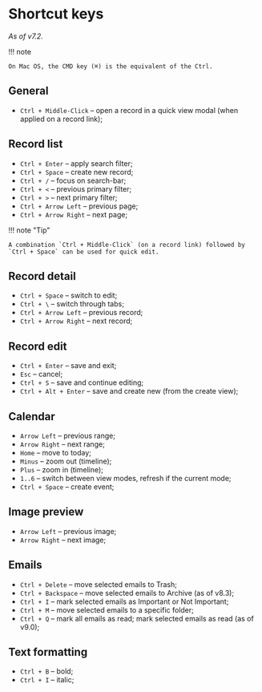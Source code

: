 # Shortcut keys

*As of v7.2.*

!!! note

    On Mac OS, the CMD key (⌘) is the equivalent of the Ctrl.

## General

* `Ctrl + Middle-Click` – open a record in a quick view modal (when applied on a record link);

## Record list

* `Ctrl + Enter` – apply search filter;
* `Ctrl + Space` – create new record;
* `Ctrl + /` – focus on search-bar;
* `Ctrl + <` – previous primary filter;
* `Ctrl + >` – next primary filter;
* `Ctrl + Arrow Left` – previous page;
* `Ctrl + Arrow Right` – next page;

!!! note "Tip"

    A combination `Ctrl + Middle-Click` (on a record link) followed by `Ctrl + Space` can be used for quick edit.

## Record detail

* `Ctrl + Space` – switch to edit;
* `Ctrl + \` – switch through tabs;
* `Ctrl + Arrow Left` – previous record;
* `Ctrl + Arrow Right` – next record;

## Record edit

* `Ctrl + Enter` –  save and exit;
* `Esc` – cancel;
* `Ctrl + S` – save and continue editing;
* `Ctrl + Alt + Enter` –  save and create new (from the create view);

## Calendar

* `Arrow Left` – previous range;
* `Arrow Right` – next range;
* `Home` – move to today;
* `Minus` – zoom out (timeline);
* `Plus` – zoom in  (timeline);
* `1..6` – switch between view modes, refresh if the current mode;
* `Ctrl + Space` – create event;

## Image preview

* `Arrow Left` – previous image;
* `Arrow Right` – next image;

## Emails

* `Ctrl + Delete` – move selected emails to Trash;
* `Ctrl + Backspace` – move selected emails to Archive (as of v8.3);
* `Ctrl + I` – mark selected emails as Important or Not Important;
* `Ctrl + M` – move selected emails to a specific folder;
* `Ctrl + Q` – mark all emails as read; mark selected emails as read (as of v9.0);

## Text formatting

* `Ctrl + B` – bold;
* `Ctrl + I` – italic;
